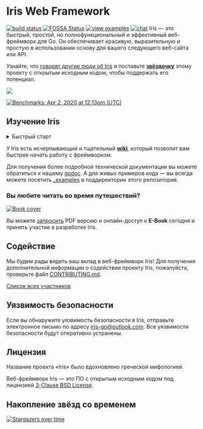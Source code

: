 # Iris Web Framework

[![build status](https://img.shields.io/github/actions/workflow/status/kataras/iris/ci.yml?branch=main&style=for-the-badge)](https://github.com/kataras/iris/actions/workflows/ci.yml) [![FOSSA Status](https://img.shields.io/badge/LICENSE%20SCAN-PASSING❤️-CD2956?style=for-the-badge&logo=fossa)](https://app.fossa.io/projects/git%2Bgithub.com%2Fkataras%2Firis?ref=badge_shield)<!--[![report card](https://img.shields.io/badge/report%20card-a%2B-ff3333.svg?style=for-the-badge)](https://goreportcard.com/report/github.com/kataras/iris)--><!--[![godocs](https://img.shields.io/badge/go-%20docs-488AC7.svg?style=for-the-badge)](https://pkg.go.dev/github.com/kataras/iris/v12@v12.2.4)--> [![view examples](https://img.shields.io/badge/learn%20by-examples-0C8EC5.svg?style=for-the-badge&logo=go)](https://github.com/kataras/iris/tree/main/_examples) [![chat](https://img.shields.io/gitter/room/iris_go/community.svg?color=7E18DD&logo=gitter&style=for-the-badge)](https://gitter.im/iris_go/community)<!--[![donate on PayPal](https://img.shields.io/badge/support-PayPal-blue.svg?style=for-the-badge)](https://iris-go.com/donate)--><!-- [![release](https://img.shields.io/badge/release%20-v12.0-0077b3.svg?style=for-the-badge)](https://github.com/kataras/iris/releases) -->
Iris — это быстрый, простой, но полнофункциональный и эффективный веб-фреймворк для Go. Он обеспечивает красивую, выразительную и простую в использовании основу для вашего следующего веб-сайта или API.

Узнайте, что [говорят другие люди об Iris](https://iris-go.com/testimonials/) и поставьте **[звёздочку](https://github.com/kataras/iris/stargazers)** этому проекту с открытым исходным кодом, чтобы поддержать его потенциал.

[![](https://media.giphy.com/media/j5WLmtvwn98VPrm7li/giphy.gif)](https://iris-go.com/testimonials/)

[![Benchmarks: Apr 2, 2020 at 12:13pm (UTC)](https://iris-go.com/images/benchmarks.svg)](https://github.com/kataras/server-benchmarks)

## Изучение Iris

<details>
<summary>Быстрый старт</summary>

```sh
# например, код в файле example.go будет таким:
$ cat example.go
```

```go
package main

import "github.com/kataras/iris/v12"

func main() {
    app := iris.Default()
    app.Get("/ping", func(ctx iris.Context) {
        ctx.JSON(iris.Map{
            "message": "pong",
        })
    })

    app.Listen(":8080")
}
```

```sh
# запустите example.go и перейдите в браузер
# по адресу http://localhost:8080/ping
$ go run example.go
```

> Система роутинга запросов работает на [muxie](https://github.com/kataras/muxie), мощное и быстрое trie-based ПО, написанное на Go.

</details>

У Iris есть исчерпывающий и тщательный **[wiki](https://www.iris-go.com/#ebookDonateForm)**, который позволит вам быстрее начать работу с фреймворком.

<!-- ![](https://media.giphy.com/media/Ur8iqy9FQfmPuyQpgy/giphy.gif) -->

Для получения более подробной технической документации вы можете обратиться к нашему [godoc](https://pkg.go.dev/github.com/kataras/iris/v12@v12.2.4). А для живых примеров кода — вы всегда можете посетить [\_examples](_examples/) в поддиректории этого репозитория.

### Вы любите читать во время путешествий?

<a href="https://iris-go.com/#book"> <img alt="Book cover" src="https://iris-go.com/images/iris-book-cover-sm.jpg?v=12" /> </a>

<!-- [![follow author](https://img.shields.io/twitter/follow/makismaropoulos.svg?style=for-the-badge)](https://twitter.com/intent/follow?screen_name=makismaropoulos) -->

Вы можете [запросить](https://www.iris-go.com/#ebookDonateForm) PDF версию и онлайн-доступ к **E-Book** сегодня и принять участие в разработке Iris.

## Содействие

Мы будем рады видеть ваш вклад в веб-фреймворк Iris! Для получения дополнительной информации о содействии проекту Iris, пожалуйста, проверьте файл [CONTRIBUTING.md](CONTRIBUTING.md).

[Список всех участников](https://github.com/kataras/iris/graphs/contributors)

## Уязвимость безопасности

Если вы обнаружите уязвимость безопасности в Iris, отправьте электронное письмо по адресу [iris-go@outlook.com](mailto:iris-go@outlook.com). Все уязвимости безопасности будут оперативно устранены.

## Лицензия

Название проекта «Iris» было вдохновлено греческой мифологией.

Веб-фреймворк Iris — это ПО с открытым исходным кодом под лицензией [3-Clause BSD License](LICENSE).

## Накопление звёзд со временем

[![Stargazers over time](https://starchart.cc/kataras/iris.svg)](https://starchart.cc/kataras/iris)

